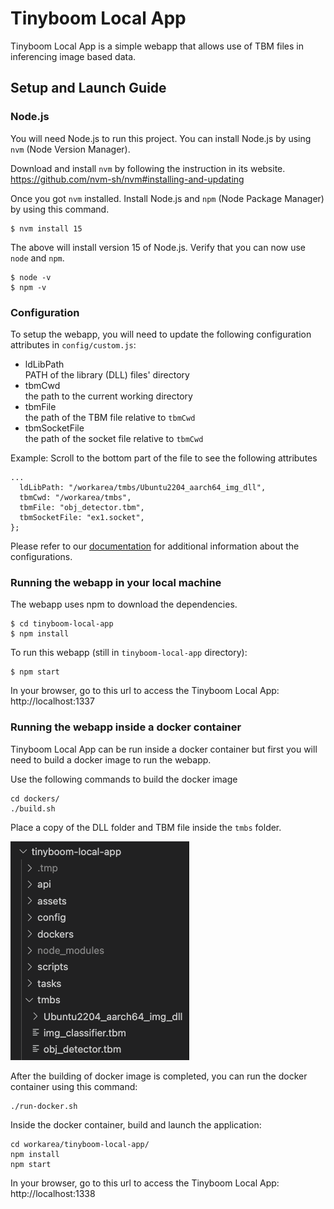 # Tinyboom Local App
Tinyboom Local App is a simple webapp that allows use of TBM files in inferencing image based data.

## Setup and Launch Guide

### Node.js
You will need Node.js to run this project. You can install Node.js by using `nvm` (Node Version Manager).

Download and install `nvm` by following the instruction in its website.
https://github.com/nvm-sh/nvm#installing-and-updating

Once you got `nvm` installed. Install Node.js and `npm` (Node Package Manager) by using this command.
```
$ nvm install 15
```
The above will install version 15 of Node.js. Verify that you can now use `node` and `npm`.
```
$ node -v
$ npm -v
```

### Configuration
To setup the webapp, you will need to update the following configuration attributes in `config/custom.js`:
- ldLibPath
  <br/>PATH of the library (DLL) files' directory
- tbmCwd
  <br/>the path to the current working directory
- tbmFile
  <br/>the path of the TBM file relative to `tbmCwd`
- tbmSocketFile
  <br/>the path of the socket file relative to `tbmCwd`

Example:
Scroll to the bottom part of the file to see the following attributes
```
...
  ldLibPath: "/workarea/tmbs/Ubuntu2204_aarch64_img_dll",
  tbmCwd: "/workarea/tmbs",
  tbmFile: "obj_detector.tbm",
  tbmSocketFile: "ex1.socket",
};
```

Please refer to our [documentation](https://aitoair.notion.site/AI-4476757101fb47f6b7693458e70282f8) for additional information about the configurations.

### Running the webapp in your local machine
The webapp uses npm to download the dependencies.
```
$ cd tinyboom-local-app
$ npm install
```

To run this webapp (still in `tinyboom-local-app` directory):
```
$ npm start
```

In your browser, go to this url to access the Tinyboom Local App: http://localhost:1337

### Running the webapp inside a docker container
Tinyboom Local App can be run inside a docker container but first you will need to build a docker image to run the webapp.

Use the following commands to build the docker image
```
cd dockers/
./build.sh
```

Place a copy of the DLL folder and TBM file inside the `tmbs` folder.

![tmbs setup](docs/tmbs-setup.png)

After the building of docker image is completed, you can run the docker container using this command:
```
./run-docker.sh
```
Inside the docker container, build and launch the application:
```
cd workarea/tinyboom-local-app/
npm install
npm start
```

In your browser, go to this url to access the Tinyboom Local App: http://localhost:1338
